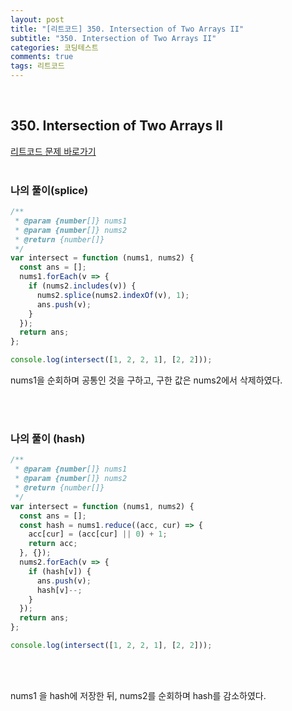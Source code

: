 ```yaml
---
layout: post
title: "[리트코드] 350. Intersection of Two Arrays II"
subtitle: "350. Intersection of Two Arrays II"
categories: 코딩테스트
comments: true
tags: 리트코드
---
```


<br>


## 350. Intersection of Two Arrays II

[리트코드 문제 바로가기](https://leetcode.com/problems/intersection-of-two-arrays-ii) <br><br>

### 나의 풀이(splice)

```js
/**
 * @param {number[]} nums1
 * @param {number[]} nums2
 * @return {number[]}
 */
var intersect = function (nums1, nums2) {
  const ans = [];
  nums1.forEach(v => {
    if (nums2.includes(v)) {
      nums2.splice(nums2.indexOf(v), 1);
      ans.push(v);
    }
  });
  return ans;
};

console.log(intersect([1, 2, 2, 1], [2, 2]));
```

nums1을 순회하며 공통인 것을 구하고, 구한 값은 nums2에서 삭제하였다.

<br><br>


### 나의 풀이 (hash)

```js
/**
 * @param {number[]} nums1
 * @param {number[]} nums2
 * @return {number[]}
 */
var intersect = function (nums1, nums2) {
  const ans = [];
  const hash = nums1.reduce((acc, cur) => {
    acc[cur] = (acc[cur] || 0) + 1;
    return acc;
  }, {});
  nums2.forEach(v => {
    if (hash[v]) {
      ans.push(v);
      hash[v]--;
    }
  });
  return ans;
};

console.log(intersect([1, 2, 2, 1], [2, 2]));
```

<br><br>

nums1 을 hash에 저장한 뒤, nums2를 순회하며 hash를 감소하였다.